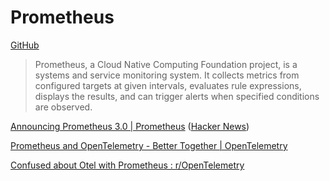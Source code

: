 # Prometheus
[GitHub](https://github.com/prometheus/prometheus)

> Prometheus, a Cloud Native Computing Foundation project, is a systems and service monitoring system. It collects metrics from configured targets at given intervals, evaluates rule expressions, displays the results, and can trigger alerts when specified conditions are observed.

[Announcing Prometheus 3.0 | Prometheus](https://prometheus.io/blog/2024/11/14/prometheus-3-0/) ([Hacker News](https://news.ycombinator.com/item?id=42274660))

[Prometheus and OpenTelemetry - Better Together | OpenTelemetry](https://opentelemetry.io/blog/2024/prom-and-otel/)

[Confused about Otel with Prometheus : r/OpenTelemetry](https://www.reddit.com/r/OpenTelemetry/comments/x1oegt/confused_about_otel_with_prometheus/)
